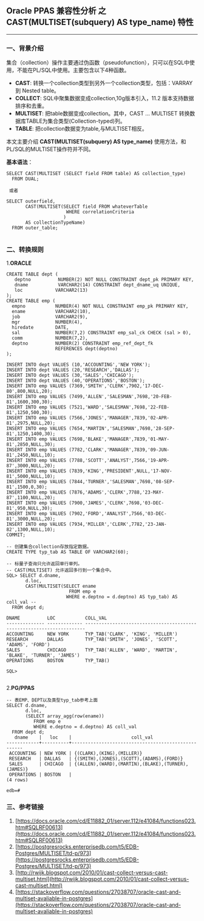 ## Oracle PPAS 兼容性分析 之 CAST(MULTISET(subquery) AS type_name) 特性
---

### 一、背景介绍
集合（collection）操作主要通过伪函数（pseudofunction），只可以在SQL中使用，不能在PL/SQL中使用。主要包含以下4种函数。
+ **CAST**: 转换一个collection类型到另外一个collection类型，包括：VARRAY 到 Nested table。
+ **COLLECT**: SQL中聚集数据变成collection,10g版本引入，11.2 版本支持数据排序和去重。
+ **MULTISET**: 把table数据变成collection。其中，CAST ... MULTISET 转换数据库TABLE为集合类型(Collection-typed)列。
+ **TABLE**: 把collection数据变为table,与MULTISET相反。

本文主要介绍 **CAST(MULTISET(subquery) AS type_name)** 使用方法，和PL/SQL的MULTISET操作符并不同。

**基本语法**：
```
SELECT CAST(MULTISET (SELECT field FROM table) AS collection_type)
  FROM DUAL;
  
 或者
 
SELECT outerfield,
       CAST(MULTISET(SELECT field FROM whateverTable
                      WHERE correlationCriteria
                     )
       AS collectionTypeName) 
  FROM outer_table;
 
```

### 二、转换规则
1.**ORACLE**
```
CREATE TABLE dept (
   deptno          NUMBER(2) NOT NULL CONSTRAINT dept_pk PRIMARY KEY,
   dname           VARCHAR2(14) CONSTRAINT dept_dname_uq UNIQUE,
   loc            VARCHAR2(13)
);
CREATE TABLE emp (
  empno           NUMBER(4) NOT NULL CONSTRAINT emp_pk PRIMARY KEY,
  ename           VARCHAR2(10),
  job             VARCHAR2(9),
  mgr             NUMBER(4),
  hiredate        DATE,
  sal             NUMBER(7,2) CONSTRAINT emp_sal_ck CHECK (sal > 0),
  comm            NUMBER(7,2),
  deptno          NUMBER(2) CONSTRAINT emp_ref_dept_fk
                  REFERENCES dept(deptno)
);

INSERT INTO dept VALUES (10,'ACCOUNTING','NEW YORK');
INSERT INTO dept VALUES (20,'RESEARCH','DALLAS');
INSERT INTO dept VALUES (30,'SALES','CHICAGO');
INSERT INTO dept VALUES (40,'OPERATIONS','BOSTON');
INSERT INTO emp VALUES (7369,'SMITH','CLERK',7902,'17-DEC-80',800,NULL,20);
INSERT INTO emp VALUES (7499,'ALLEN','SALESMAN',7698,'20-FEB-81',1600,300,30);
INSERT INTO emp VALUES (7521,'WARD','SALESMAN',7698,'22-FEB-81',1250,500,30);
INSERT INTO emp VALUES (7566,'JONES','MANAGER',7839,'02-APR-81',2975,NULL,20);
INSERT INTO emp VALUES (7654,'MARTIN','SALESMAN',7698,'28-SEP-81',1250,1400,30);
INSERT INTO emp VALUES (7698,'BLAKE','MANAGER',7839,'01-MAY-81',2850,NULL,30);
INSERT INTO emp VALUES (7782,'CLARK','MANAGER',7839,'09-JUN-81',2450,NULL,10);
INSERT INTO emp VALUES (7788,'SCOTT','ANALYST',7566,'19-APR-87',3000,NULL,20);
INSERT INTO emp VALUES (7839,'KING','PRESIDENT',NULL,'17-NOV-81',5000,NULL,10);
INSERT INTO emp VALUES (7844,'TURNER','SALESMAN',7698,'08-SEP-81',1500,0,30);
INSERT INTO emp VALUES (7876,'ADAMS','CLERK',7788,'23-MAY-87',1100,NULL,20);
INSERT INTO emp VALUES (7900,'JAMES','CLERK',7698,'03-DEC-81',950,NULL,30);
INSERT INTO emp VALUES (7902,'FORD','ANALYST',7566,'03-DEC-81',3000,NULL,20);
INSERT INTO emp VALUES (7934,'MILLER','CLERK',7782,'23-JAN-82',1300,NULL,10);
COMMIT;

-- 创建集合collection存放指定数据。
CREATE TYPE typ_tab AS TABLE OF VARCHAR2(60);

-- 标量子查询只允许返回单行单列。
-- CAST(MULTISET) 允许返回多行到一个集合中。
SQL> SELECT d.dname,
       d.loc,
       CAST(MULTISET(SELECT ename
                       FROM emp e
                      WHERE e.deptno = d.deptno) AS typ_tab) AS coll_val -- 
  FROM dept d;

DNAME          LOC           COLL_VAL
-------------- ------------- ----------------------------------------------------------------------
ACCOUNTING     NEW YORK      TYP_TAB('CLARK', 'KING', 'MILLER')
RESEARCH       DALLAS        TYP_TAB('SMITH', 'JONES', 'SCOTT', 'ADAMS', 'FORD')
SALES          CHICAGO       TYP_TAB('ALLEN', 'WARD', 'MARTIN', 'BLAKE', 'TURNER', 'JAMES')
OPERATIONS     BOSTON        TYP_TAB()

SQL>  
 
```

2.**PG/PPAS**
```
-- 表EMP、DEPT以及类型typ_tab参考上面
SELECT d.dname,
       d.loc,
       (SELECT array_agg(row(ename))
          FROM emp e
          WHERE e.deptno = d.deptno) AS coll_val
  FROM dept d;
   dname    |   loc    |                      coll_val                      
------------+----------+----------------------------------------------------
 ACCOUNTING | NEW YORK | {(CLARK),(KING),(MILLER)}
 RESEARCH   | DALLAS   | {(SMITH),(JONES),(SCOTT),(ADAMS),(FORD)}
 SALES      | CHICAGO  | {(ALLEN),(WARD),(MARTIN),(BLAKE),(TURNER),(JAMES)}
 OPERATIONS | BOSTON   | 
(4 rows)

edb=#  

```

### 三、参考链接
1. [https://docs.oracle.com/cd/E11882_01/server.112/e41084/functions023.htm#SQLRF00613](https://docs.oracle.com/cd/E11882_01/server.112/e41084/functions023.htm#SQLRF00613)
2. [https://postgresrocks.enterprisedb.com/t5/EDB-Postgres/MULTISET/td-p/973](https://postgresrocks.enterprisedb.com/t5/EDB-Postgres/MULTISET/td-p/973)
3. [http://rwijk.blogspot.com/2010/01/cast-collect-versus-cast-multiset.html](http://rwijk.blogspot.com/2010/01/cast-collect-versus-cast-multiset.html)
4. [https://stackoverflow.com/questions/27038707/oracle-cast-and-multiset-avaliable-in-postgres](https://stackoverflow.com/questions/27038707/oracle-cast-and-multiset-avaliable-in-postgres)
